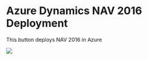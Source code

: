 # Azure Dynamics NAV 2016 Deployment

This button deploys NAV 2016 in Azure

<a href="https://portal.azure.com/#create/Microsoft.Template/uri/https%3A%2F%2Fraw.githubusercontent.com%2FNEW-IT%2FNAV2016%2Fmaster%2Ftest.json" target="_blank">
    <img src="http://azuredeploy.net/deploybutton.png"/>
</a>
